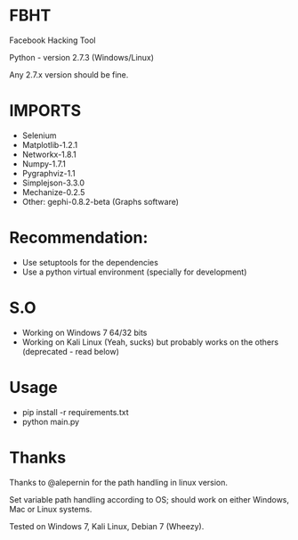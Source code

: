 FBHT
====

Facebook Hacking Tool

Python  - version 2.7.3 (Windows/Linux)

Any 2.7.x version should be fine.

IMPORTS
====
  - Selenium
  - Matplotlib-1.2.1
  - Networkx-1.8.1
  - Numpy-1.7.1
  - Pygraphviz-1.1
  - Simplejson-3.3.0
  - Mechanize-0.2.5
  - Other: gephi-0.8.2-beta (Graphs software)

Recommendation:
====
  - Use setuptools for the dependencies
  - Use a python virtual environment (specially for development)

S.O
====
  - Working on Windows 7 64/32 bits
  - Working on Kali Linux (Yeah, sucks) but probably works on the others (deprecated - read below)

Usage
====
  - pip install -r requirements.txt
  - python main.py


Thanks
====
Thanks to @alepernin for the path handling in linux version.

Set variable path handling according to OS; should work on either Windows, Mac or Linux systems.

Tested on Windows 7, Kali Linux, Debian 7 (Wheezy).
